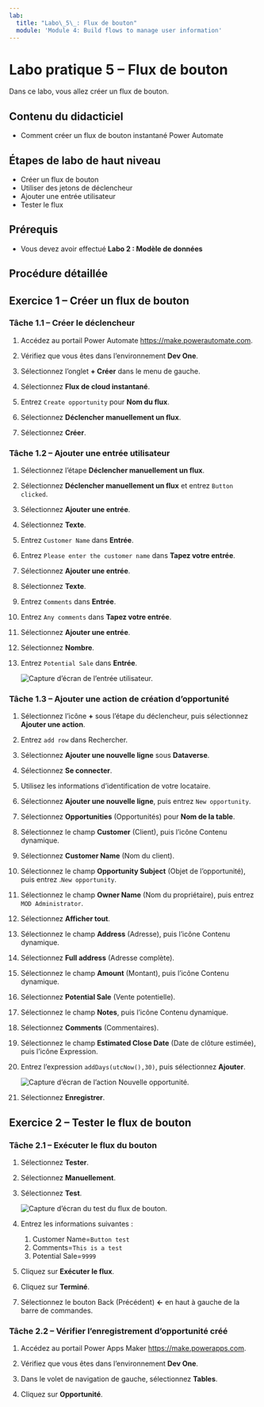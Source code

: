 ```yaml
---
lab:
  title: "Labo\_5\_: Flux de bouton"
  module: 'Module 4: Build flows to manage user information'
---
```


# Labo pratique 5 – Flux de bouton

Dans ce labo, vous allez créer un flux de bouton.

## Contenu du didacticiel

- Comment créer un flux de bouton instantané Power Automate

## Étapes de labo de haut niveau

- Créer un flux de bouton
- Utiliser des jetons de déclencheur
- Ajouter une entrée utilisateur
- Tester le flux
  
## Prérequis

- Vous devez avoir effectué **Labo 2 : Modèle de données**

## Procédure détaillée

## Exercice 1 – Créer un flux de bouton

### Tâche 1.1 – Créer le déclencheur

1. Accédez au portail Power Automate <https://make.powerautomate.com>.

1. Vérifiez que vous êtes dans l’environnement **Dev One**.

1. Sélectionnez l’onglet **+ Créer** dans le menu de gauche.

1. Sélectionnez **Flux de cloud instantané**.

1. Entrez `Create opportunity` pour **Nom du flux**.

1. Sélectionnez **Déclencher manuellement un flux**.

1. Sélectionnez **Créer**.

### Tâche 1.2 – Ajouter une entrée utilisateur

1. Sélectionnez l’étape **Déclencher manuellement un flux**.

1. Sélectionnez **Déclencher manuellement un flux** et entrez `Button clicked`.

1. Sélectionnez **Ajouter une entrée**.

1. Sélectionnez **Texte**.

1. Entrez `Customer Name` dans **Entrée**.

1. Entrez `Please enter the customer name` dans **Tapez votre entrée**.

1. Sélectionnez **Ajouter une entrée**.

1. Sélectionnez **Texte**.

1. Entrez `Comments` dans **Entrée**.

1. Entrez `Any comments` dans **Tapez votre entrée**.

1. Sélectionnez **Ajouter une entrée**.

1. Sélectionnez **Nombre**.

1. Entrez `Potential Sale` dans **Entrée**.

    ![Capture d’écran de l’entrée utilisateur.](../media/user-input.png)

### Tâche 1.3 – Ajouter une action de création d’opportunité

1. Sélectionnez l’icône **+** sous l’étape du déclencheur, puis sélectionnez **Ajouter une action**.

1. Entrez `add row` dans Rechercher.

1. Sélectionnez **Ajouter une nouvelle ligne** sous **Dataverse**.

1. Sélectionnez **Se connecter**.

1. Utilisez les informations d’identification de votre locataire.

1. Sélectionnez **Ajouter une nouvelle ligne**, puis entrez `New opportunity`.

1. Sélectionnez **Opportunities** (Opportunités) pour **Nom de la table**.

1. Sélectionnez le champ **Customer** (Client), puis l’icône Contenu dynamique.

1. Sélectionnez **Customer Name** (Nom du client).

1. Sélectionnez le champ **Opportunity Subject** (Objet de l’opportunité), puis entrez .`New opportunity`.

1. Sélectionnez le champ **Owner Name** (Nom du propriétaire), puis entrez `MOD Administrator`.

1. Sélectionnez **Afficher tout**.

1. Sélectionnez le champ **Address** (Adresse), puis l’icône Contenu dynamique.

1. Sélectionnez **Full address** (Adresse complète).

1. Sélectionnez le champ **Amount** (Montant), puis l’icône Contenu dynamique.

1. Sélectionnez **Potential Sale** (Vente potentielle).

1. Sélectionnez le champ **Notes**, puis l’icône Contenu dynamique.

1. Sélectionnez **Comments** (Commentaires).

1. Sélectionnez le champ **Estimated Close Date** (Date de clôture estimée), puis l’icône Expression.

1. Entrez l’expression `addDays(utcNow(),30)`, puis sélectionnez **Ajouter**.

    ![Capture d’écran de l’action Nouvelle opportunité.](../media/new-opportunity-action.png)

1. Sélectionnez **Enregistrer**.

## Exercice 2 – Tester le flux de bouton

### Tâche 2.1 – Exécuter le flux du bouton

1. Sélectionnez **Tester**.

1. Sélectionnez **Manuellement**.

1. Sélectionnez **Test**.

    ![Capture d’écran du test du flux de bouton.](../media/user-input-test.png)

1. Entrez les informations suivantes :

   1. Customer Name=`Button test`
   1. Comments=`This is a test`
   1. Potential Sale=`9999`

1. Cliquez sur **Exécuter le flux**.

1. Cliquez sur **Terminé**.

1. Sélectionnez le bouton Back (Précédent) **<-** en haut à gauche de la barre de commandes.

### Tâche 2.2 – Vérifier l’enregistrement d’opportunité créé

1. Accédez au portail Power Apps Maker <https://make.powerapps.com>.

1. Vérifiez que vous êtes dans l’environnement **Dev One**.

1. Dans le volet de navigation de gauche, sélectionnez **Tables**.

1. Cliquez sur **Opportunité**.
